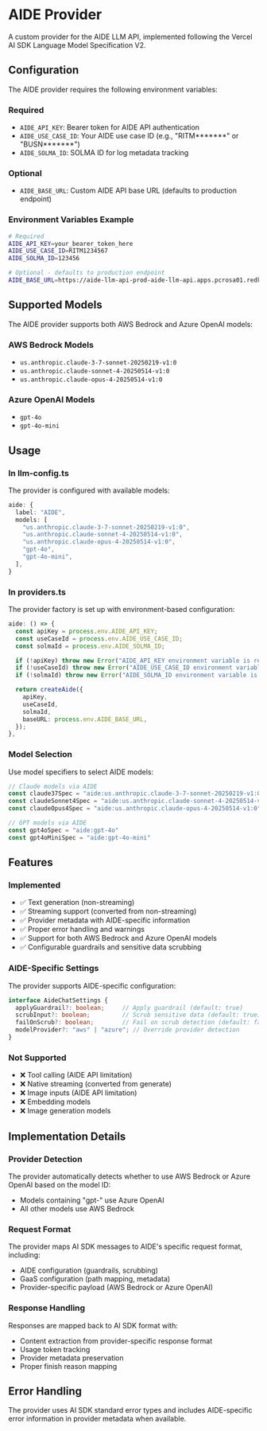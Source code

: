# AIDE Provider

A custom provider for the AIDE LLM API, implemented following the Vercel AI SDK Language Model Specification V2.

## Configuration

The AIDE provider requires the following environment variables:

### Required
- `AIDE_API_KEY`: Bearer token for AIDE API authentication
- `AIDE_USE_CASE_ID`: Your AIDE use case ID (e.g., "RITM*******" or "BUSN*******")
- `AIDE_SOLMA_ID`: SOLMA ID for log metadata tracking

### Optional
- `AIDE_BASE_URL`: Custom AIDE API base URL (defaults to production endpoint)

### Environment Variables Example

```bash
# Required
AIDE_API_KEY=your_bearer_token_here
AIDE_USE_CASE_ID=RITM1234567
AIDE_SOLMA_ID=123456

# Optional - defaults to production endpoint
AIDE_BASE_URL=https://aide-llm-api-prod-aide-llm-api.apps.pcrosa01.redk8s.ic1.statefarm
```

## Supported Models

The AIDE provider supports both AWS Bedrock and Azure OpenAI models:

### AWS Bedrock Models
- `us.anthropic.claude-3-7-sonnet-20250219-v1:0`
- `us.anthropic.claude-sonnet-4-20250514-v1:0`
- `us.anthropic.claude-opus-4-20250514-v1:0`

### Azure OpenAI Models
- `gpt-4o`
- `gpt-4o-mini`

## Usage

### In llm-config.ts
The provider is configured with available models:

```typescript
aide: {
  label: "AIDE",
  models: [
    "us.anthropic.claude-3-7-sonnet-20250219-v1:0",
    "us.anthropic.claude-sonnet-4-20250514-v1:0",
    "us.anthropic.claude-opus-4-20250514-v1:0",
    "gpt-4o",
    "gpt-4o-mini",
  ],
}
```

### In providers.ts
The provider factory is set up with environment-based configuration:

```typescript
aide: () => {
  const apiKey = process.env.AIDE_API_KEY;
  const useCaseId = process.env.AIDE_USE_CASE_ID;
  const solmaId = process.env.AIDE_SOLMA_ID;

  if (!apiKey) throw new Error("AIDE_API_KEY environment variable is required");
  if (!useCaseId) throw new Error("AIDE_USE_CASE_ID environment variable is required");
  if (!solmaId) throw new Error("AIDE_SOLMA_ID environment variable is required");

  return createAide({
    apiKey,
    useCaseId,
    solmaId,
    baseURL: process.env.AIDE_BASE_URL,
  });
},
```

### Model Selection
Use model specifiers to select AIDE models:

```typescript
// Claude models via AIDE
const claude37Spec = "aide:us.anthropic.claude-3-7-sonnet-20250219-v1:0"
const claudeSonnet4Spec = "aide:us.anthropic.claude-sonnet-4-20250514-v1:0"
const claudeOpus4Spec = "aide:us.anthropic.claude-opus-4-20250514-v1:0"

// GPT models via AIDE
const gpt4oSpec = "aide:gpt-4o"
const gpt4oMiniSpec = "aide:gpt-4o-mini"
```

## Features

### Implemented
- ✅ Text generation (non-streaming)
- ✅ Streaming support (converted from non-streaming)
- ✅ Provider metadata with AIDE-specific information
- ✅ Proper error handling and warnings
- ✅ Support for both AWS Bedrock and Azure OpenAI models
- ✅ Configurable guardrails and sensitive data scrubbing

### AIDE-Specific Settings
The provider supports AIDE-specific configuration:

```typescript
interface AideChatSettings {
  applyGuardrail?: boolean;     // Apply guardrail (default: true)
  scrubInput?: boolean;         // Scrub sensitive data (default: true)
  failOnScrub?: boolean;        // Fail on scrub detection (default: false)
  modelProvider?: "aws" | "azure"; // Override provider detection
}
```

### Not Supported
- ❌ Tool calling (AIDE API limitation)
- ❌ Native streaming (converted from generate)
- ❌ Image inputs (AIDE API limitation)
- ❌ Embedding models
- ❌ Image generation models

## Implementation Details

### Provider Detection
The provider automatically detects whether to use AWS Bedrock or Azure OpenAI based on the model ID:
- Models containing "gpt-" use Azure OpenAI
- All other models use AWS Bedrock

### Request Format
The provider maps AI SDK messages to AIDE's specific request format, including:
- AIDE configuration (guardrails, scrubbing)
- GaaS configuration (path mapping, metadata)
- Provider-specific payload (AWS Bedrock or Azure OpenAI)

### Response Handling
Responses are mapped back to AI SDK format with:
- Content extraction from provider-specific response format
- Usage token tracking
- Provider metadata preservation
- Proper finish reason mapping

## Error Handling

The provider uses AI SDK standard error types and includes AIDE-specific error information in provider metadata when available.
